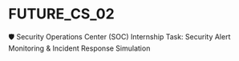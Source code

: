 # FUTURE_CS_02
🛡️ Security Operations Center (SOC) Internship Task: Security Alert Monitoring &amp; Incident Response Simulation
